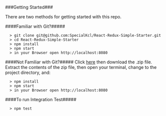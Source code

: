 ###Getting Started###

There are two methods for getting started with this repo.

####Familiar with Git?#####

```
  > git clone git@github.com:SpecialKcl/React-Redux-Simple-Starter.git
  > cd React-Redux-Simple-Starter
  > npm install
  > npm start
  > in your Browser open http://localhost:8080
```

####Not Familiar with Git?#####
Click [here](https://github.com/SpecialKcl/React-Redux-Simple-Starter.git) then download the .zip file.  Extract the contents of the zip file, then open your terminal, change to the project directory, and:

```
  > npm install
  > npm start
  > in your Browser open http://localhost:8080
```

####To run Integration Test#####
```
  > npm test
